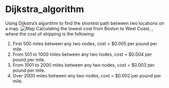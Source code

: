 # Dijkstra_algorithm
Using Dijkstra’s algorithm to find the shortest path between two locations on a map. ![Map](https://github.com/Qi-He-0604/Dijkstra_algorithm/issues/1)
Calculating the lowest cost from Boston to West Coast, , where the cost of shipping is the following:
1. First 500 miles between any two nodes, cost = $0.005 per pound per mile.
2. From 501 to 1000 miles between any two nodes, cost = $0.004 per pound per mile.
3. From 1001 to 2000 miles between any two nodes, cost = $0.003 per pound per mile.
4. Over 2000 miles between any two nodes, cost = $0.002 per pound per mile.
